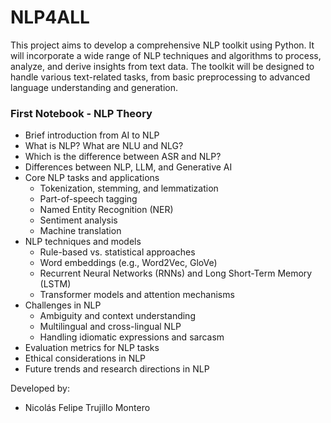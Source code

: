 # NLP4ALL
This project aims to develop a comprehensive NLP toolkit using Python. It will incorporate a wide range of NLP techniques and algorithms to process, analyze, and derive insights from text data. The toolkit will be designed to handle various text-related tasks, from basic preprocessing to advanced language understanding and generation.

### First Notebook - NLP Theory

* Brief introduction from AI to NLP
* What is NLP? What are NLU and NLG?
* Which is the difference between ASR and NLP?
* Differences between NLP, LLM, and Generative AI
* Core NLP tasks and applications
  - Tokenization, stemming, and lemmatization
  - Part-of-speech tagging
  - Named Entity Recognition (NER)
  - Sentiment analysis 
  - Machine translation
* NLP techniques and models
  - Rule-based vs. statistical approaches
  - Word embeddings (e.g., Word2Vec, GloVe)
  - Recurrent Neural Networks (RNNs) and Long Short-Term Memory (LSTM)
  - Transformer models and attention mechanisms
* Challenges in NLP
  - Ambiguity and context understanding
  - Multilingual and cross-lingual NLP
  - Handling idiomatic expressions and sarcasm
* Evaluation metrics for NLP tasks
* Ethical considerations in NLP
* Future trends and research directions in NLP


Developed by:
- Nicolás Felipe Trujillo Montero